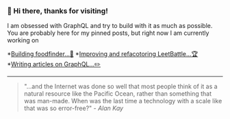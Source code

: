 ### 👋 Hi there, thanks for visiting!

I am obsessed with GraphQL and try to build with it as much as possible.
You are probably here for my pinned posts, but right now I am currently working on

*[Building foodfinder...🍎](https://github.com/lastnameswayne/foodfinder)
*[Improving and refacotoring LeetBattle...🏆](https://github.com/lastnameswayne/leetbattle)
*[Writing articles on GraphQL...✏️](https://github.com/lastnameswayne/crudappexampleblogpost)

___

>"...and the Internet was done so well that most people think of it as a natural resource like the Pacific Ocean, rather than something that was man-made. When was the last time a technology with a scale like that was so error-free?" - _Alan Kay_
